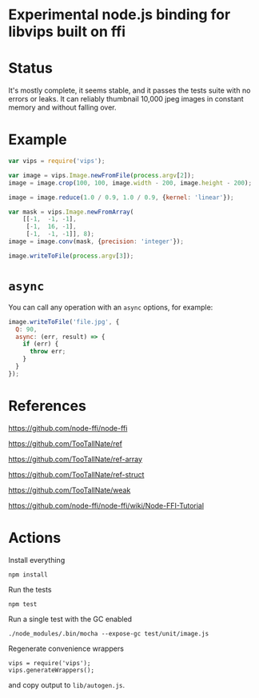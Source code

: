 # Experimental node.js binding for libvips built on ffi

# Status

It's mostly complete, it seems stable, and it passes the tests suite with no
errors or leaks. It can reliably thumbnail 10,000 jpeg images in constant 
memory and without falling over. 

# Example

```javascript
var vips = require('vips');

var image = vips.Image.newFromFile(process.argv[2]);
image = image.crop(100, 100, image.width - 200, image.height - 200);

image = image.reduce(1.0 / 0.9, 1.0 / 0.9, {kernel: 'linear'});

var mask = vips.Image.newFromArray(
    [[-1,  -1, -1], 
     [-1,  16, -1], 
     [-1,  -1, -1]], 8);
image = image.conv(mask, {precision: 'integer'});

image.writeToFile(process.argv[3]);
```

# `async`

You can call any operation with an `async` options, for example:

```javascript
image.writeToFile('file.jpg', {
  Q: 90,
  async: (err, result) => {
    if (err) {
      throw err;
    }
  }
});

```

# References

https://github.com/node-ffi/node-ffi

https://github.com/TooTallNate/ref

https://github.com/TooTallNate/ref-array

https://github.com/TooTallNate/ref-struct

https://github.com/TooTallNate/weak

https://github.com/node-ffi/node-ffi/wiki/Node-FFI-Tutorial

# Actions

Install everything

	npm install 

Run the tests

	npm test

Run a single test with the GC enabled

	./node_modules/.bin/mocha --expose-gc test/unit/image.js 

Regenerate convenience wrappers

	vips = require('vips');
	vips.generateWrappers();

and copy output to `lib/autogen.js`.
